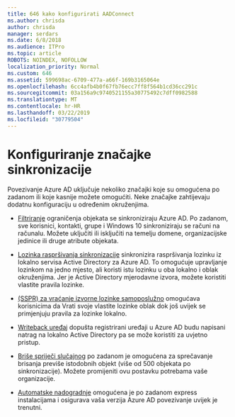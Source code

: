 ```yaml
---
title: 646 kako konfigurirati AADConnect
ms.author: chrisda
author: chrisda
manager: serdars
ms.date: 6/8/2018
ms.audience: ITPro
ms.topic: article
ROBOTS: NOINDEX, NOFOLLOW
localization_priority: Normal
ms.custom: 646
ms.assetid: 599698ac-6709-477a-a66f-169b3165064e
ms.openlocfilehash: 6cc4afb4b0f67fb76ecc7ff8f564b1cd36cc291c
ms.sourcegitcommit: 03a156a9c9740521155a30775492c7dff0982588
ms.translationtype: MT
ms.contentlocale: hr-HR
ms.lasthandoff: 03/22/2019
ms.locfileid: "30779504"
---
```

# <a name="configure-sync-features"></a>Konfiguriranje značajke sinkronizacije

Povezivanje Azure AD uključuje nekoliko značajki koje su omogućena po zadanom ili koje kasnije možete omogućiti. Neke značajke zahtijevaju dodatnu konfiguraciju u određenim okruženjima.
  
- [Filtriranje](https://docs.microsoft.com/azure/active-directory/connect/active-directory-aadconnectsync-configure-filtering) ograničenja objekata se sinkroniziraju Azure AD. Po zadanom, sve korisnici, kontakti, grupe i Windows 10 sinkroniziraju se računi na računalu. Možete uključiti ili isključiti na temelju domene, organizacijske jedinice ili druge atribute objekata. 
    
- [Lozinka raspršivanja sinkronizacije](https://docs.microsoft.com/azure/active-directory/connect/active-directory-aadconnectsync-implement-password-hash-synchronization) sinkronizira raspršivanja lozinku iz lokalno servisa Active Directory za Azure AD. To omogućuje upravljanje lozinkom na jedno mjesto, ali koristi istu lozinku u oba lokalno i oblak okruženjima. Jer je Active Directory mjerodavne izvora, možete koristiti vlastite pravila lozinke. 
    
- [(SSPR) za vraćanje izvorne lozinke samoposlužno](https://docs.microsoft.com/azure/active-directory/authentication/quickstart-sspr) omogućava korisnicima da Vrati svoje vlastite lozinke oblak dok još uvijek se primjenjuju pravila za lozinke lokalno. 
    
- [Writeback uređaj](https://docs.microsoft.com/azure/active-directory/connect/active-directory-aadconnect-feature-device-writeback) dopušta registrirani uređaji u Azure AD budu napisani natrag na lokalno Active Directory pa se može koristiti za uvjetno pristup. 
    
- [Briše spriječi slučajnog](https://docs.microsoft.com/azure/active-directory/connect/active-directory-aadconnectsync-feature-prevent-accidental-deletes) po zadanom je omogućena za sprečavanje brisanja previše istodobnih objekt (više od 500 objekata po sinkronizacije). Možete promijeniti ovu postavku potrebama vaše organizacije. 
    
- [Automatske nadogradnje](https://docs.microsoft.com/azure/active-directory/connect/active-directory-aadconnect-feature-automatic-upgrade) omogućena je po zadanom express instalacijama i osigurava vaša verzija Azure AD povezivanje uvijek je trenutni. 
    

